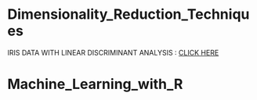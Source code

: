 # Dimensionality_Reduction_Techniques

<!DOCTYPE html>
<html>
<body>

<p> IRIS DATA WITH LINEAR DISCRIMINANT ANALYSIS : <a href="http://rpubs.com/ghorai77/518856" target="_blank" rel="noopener noreferrer">CLICK HERE</a></p>
</body>
</html>

# Machine_Learning_with_R



